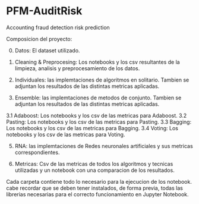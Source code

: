 # PFM-AuditRisk
Accounting fraud detection risk prediction

Composicion del proyecto: 

0. Datos: El dataset utilizado.

1. Cleaning & Preprocesing: Los notebooks y los csv resultantes de la limpieza, analisis y preprocesamiento de los datos. 

2. Individuales: las implemtaciones de algoritmos en solitario. Tambien se adjuntan los resultados de las distintas metricas aplicadas. 

3. Ensemble: las implemtaciones de metodos de conjunto. Tambien se adjuntan los resultados de las distintas metricas aplicadas.

3.1 Adaboost: Los notebooks y los csv de las metricas para Adaboost.
3.2 Pasting: Los notebooks y los csv de las metricas para Pasting.
3.3 Bagging: Los notebooks y los csv de las metricas para Bagging.
3.4 Voting: Los notebooks y los csv de las metricas para Voting.

5. RNA: las implemtaciones de Redes neuronales artificiales y sus metricas correspondientes. 

6. Metricas: Csv de las metricas de todos los algoritmos y tecnicas utilizadas y un notebook con una comparacion de los resultados.

Cada carpeta contiene todo lo necesario para la ejecucion de los notebook. cabe recordar que se deben tener instalados, de forma previa, todas las librerias necesarias para el correcto funcionamiento en Jupyter Notebook. 
